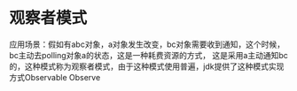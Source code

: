 观察者模式
=============

应用场景：假如有abc对象，a对象发生改变，bc对象需要收到通知，这个时候，bc主动去polling对象a的状态，这是一种耗费资源的方式，
这是采用a主动通知bc的，这种模式称为观察者模式，由于这种模式使用普遍，jdk提供了这种模式实现方式Observable Observe